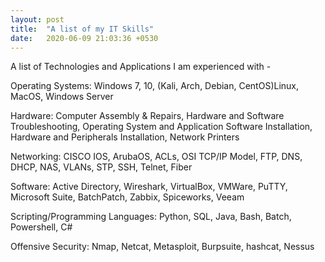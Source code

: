 ```yaml
---
layout: post
title:  "A list of my IT Skills"
date:   2020-06-09 21:03:36 +0530
---
```

A list of Technologies and Applications I am experienced with -

Operating Systems: Windows 7, 10, (Kali, Arch, Debian, CentOS)Linux, MacOS, Windows Server

Hardware: Computer Assembly & Repairs, Hardware and Software Troubleshooting, Operating System and Application Software Installation, Hardware and Peripherals Installation, Network Printers

Networking: CISCO IOS, ArubaOS, ACLs, OSI TCP/IP Model, FTP, DNS, DHCP, NAS, VLANs, STP, SSH, Telnet, Fiber

Software: Active Directory, Wireshark, VirtualBox, VMWare, PuTTY, Microsoft Suite, BatchPatch, Zabbix, Spiceworks, Veeam

Scripting/Programming Languages: Python, SQL, Java, Bash, Batch, Powershell, C#

Offensive Security: Nmap, Netcat, Metasploit, Burpsuite, hashcat, Nessus
